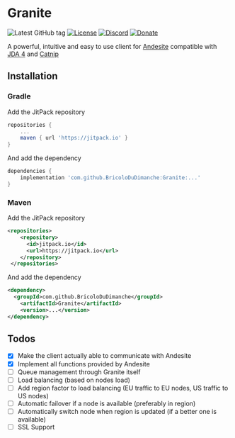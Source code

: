 # Granite
![Latest GitHub tag](https://img.shields.io/github/tag-date/BricoloDuDimanche/Granite.svg?style=flat-square)
[![License](https://img.shields.io/github/license/BricoloDuDimanche/Granite.svg?style=flat-square)](https://github.com/BricoloDuDimanche/Granite/blob/master/LICENSE)
[![Discord](https://img.shields.io/badge/chat-on%20Discord%20(%23granite)-7289DA.svg?style=flat-square)](https://discord.gg/V82UXC5)
[![Donate](https://img.shields.io/badge/donate-Patreon-F96854.svg?style=flat-square)](https://www.patreon.com/Bowser65)

A powerful, intuitive and easy to use client for [Andesite](https://github.com/natanbc/andesite-node) compatible with
[JDA 4](https://github.com/DV8FromTheWorld/JDA) and [Catnip](https://github.com/mewna/catnip)

## Installation

### Gradle

Add the JitPack repository
```gradle
repositories {
    ...
    maven { url 'https://jitpack.io' }
}
```

And add the dependency
```gradle
dependencies {
    implementation 'com.github.BricoloDuDimanche:Granite:...'
}
```

### Maven

Add the JitPack repository
```xml
<repositories>
 	<repository>
 	  <id>jitpack.io</id>
 	  <url>https://jitpack.io</url>
 	</repository>
 </repositories>
```

And add the dependency
```xml
<dependency>
  <groupId>com.github.BricoloDuDimanche</groupId>
	<artifactId>Granite</artifactId>
	<version>...</version>
</dependency>
```

## Todos

 - [x] Make the client actually able to communicate with Andesite
 - [x] Implement all functions provided by Andesite
 - [ ] Queue management through Granite itself
 - [ ] Load balancing (based on nodes load)
 - [ ] Add region factor to load balancing (EU traffic to EU nodes, US traffic to US nodes)
 - [ ] Automatic failover if a node is available (preferably in region)
 - [ ] Automatically switch node when region is updated (if a better one is available)
 - [ ] SSL Support

